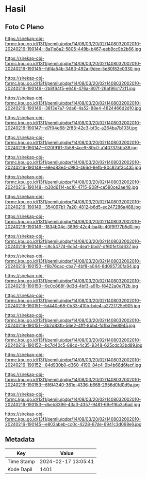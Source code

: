 # Hasil

## Foto C Plano

https://sirekap-obj-formc.kpu.go.id/13f1/pemilu/pdpr/14/08/03/20/02/1408032002010-20240216-190144--8a11e8a2-5805-449b-b467-eeb9cc9b2b66.jpg

https://sirekap-obj-formc.kpu.go.id/13f1/pemilu/pdpr/14/08/03/20/02/1408032002010-20240216-190145--fdf4a54b-3463-492a-9dee-5e80f82e0330.jpg

https://sirekap-obj-formc.kpu.go.id/13f1/pemilu/pdpr/14/08/03/20/02/1408032002010-20240216-190146--2b8f64f5-e646-476a-807f-26af96c172f1.jpg

https://sirekap-obj-formc.kpu.go.id/13f1/pemilu/pdpr/14/08/03/20/02/1408032002010-20240216-190146--3813e7a7-9da6-4a52-88e4-4824466d2d10.jpg

https://sirekap-obj-formc.kpu.go.id/13f1/pemilu/pdpr/14/08/03/20/02/1408032002010-20240216-190147--d7f04e68-2f83-42e3-bf3c-a264ba7b103f.jpg

https://sirekap-obj-formc.kpu.go.id/13f1/pemilu/pdpr/14/08/03/20/02/1408032002010-20240216-190147--020f91f1-7b58-4ce9-80c0-a1407375bb39.jpg

https://sirekap-obj-formc.kpu.go.id/13f1/pemilu/pdpr/14/08/03/20/02/1408032002010-20240216-190148--e9ed83e4-c980-466d-9efb-80c82af3c435.jpg

https://sirekap-obj-formc.kpu.go.id/13f1/pemilu/pdpr/14/08/03/20/02/1408032002010-20240216-190148--b30d6114-ac10-4715-908f-ce580ce2ae48.jpg

https://sirekap-obj-formc.kpu.go.id/13f1/pemilu/pdpr/14/08/03/20/02/1408032002010-20240216-190149--354097b1-7a20-4812-b6d5-ec247286a488.jpg

https://sirekap-obj-formc.kpu.go.id/13f1/pemilu/pdpr/14/08/03/20/02/1408032002010-20240216-190149--1834b04c-3896-42c4-ba4b-40f9ff77b5d0.jpg

https://sirekap-obj-formc.kpu.go.id/13f1/pemilu/pdpr/14/08/03/20/02/1408032002010-20240216-190149--c9c54774-6c54-4ea1-bbd7-df601ef3d637.jpg

https://sirekap-obj-formc.kpu.go.id/13f1/pemilu/pdpr/14/08/03/20/02/1408032002010-20240216-190150--f6b76cac-cba7-4bf8-a044-8d095730fa64.jpg

https://sirekap-obj-formc.kpu.go.id/13f1/pemilu/pdpr/14/08/03/20/02/1408032002010-20240216-190150--9c0c868f-9d3d-4bf3-a91b-f8422a0e7f2b.jpg

https://sirekap-obj-formc.kpu.go.id/13f1/pemilu/pdpr/14/08/03/20/02/1408032002010-20240216-190151--5d440c68-0b33-410b-bde4-a272f725e905.jpg

https://sirekap-obj-formc.kpu.go.id/13f1/pemilu/pdpr/14/08/03/20/02/1408032002010-20240216-190151--3b2d83fb-56e2-4fff-8bb4-fd1ba7ee8945.jpg

https://sirekap-obj-formc.kpu.go.id/13f1/pemilu/pdpr/14/08/03/20/02/1408032002010-20240216-190152--bc7d40c5-88cd-4c35-9348-625cdc33bd89.jpg

https://sirekap-obj-formc.kpu.go.id/13f1/pemilu/pdpr/14/08/03/20/02/1408032002010-20240216-190152--84d930b0-d360-4190-84c4-9b4b68d6fecf.jpg

https://sirekap-obj-formc.kpu.go.id/13f1/pemilu/pdpr/14/08/03/20/02/1408032002010-20240216-190153--6f6f4340-361e-4336-b668-2956d0fd0d9a.jpg

https://sirekap-obj-formc.kpu.go.id/13f1/pemilu/pdpr/14/08/03/20/02/1408032002010-20240216-190153--dbeb8396-43a3-4357-9481-69e1f6a3c6ad.jpg

https://sirekap-obj-formc.kpu.go.id/13f1/pemilu/pdpr/14/08/03/20/02/1408032002010-20240216-190145--e802abeb-cc0c-4228-87de-6941c3d098e6.jpg


## Metadata

| Key        | Value               |
| ---------- | ------------------- |
| Time Stamp | 2024-02-17 13:05:41 |
| Kode Dapil | 1401                |



